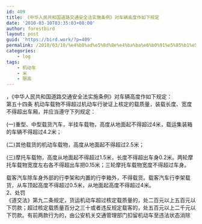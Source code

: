 ```yaml
---
id: 409
title: 《中华人民共和国道路交通安全法实施条例》对车辆高度作如下规定
date: '2010-03-10T03:35:03+08:00'
author: forestbird
layout: post
guid: 'https://bird.work/?p=409'
permalink: /2010/03/10/%e4%b8%ad%e5%8d%8e%e4%ba%ba%e6%b0%91%e5%85%b1%e5%92%8c%e5%9b%bd%e9%81%93%e8%b7%af%e4%ba%a4%e9%80%9a%e5%ae%89%e5%85%a8%e6%b3%95%e5%ae%9e%e6%96%bd%e6%9d%a1%e4%be%8b-%e5%af%b9%e8%bd%a6-1/
categories:
    - log
tags:
    - 机动车
    - 米
    - 限高
---
```


，《中华人民共和国道路交通安全法实施条例》对车辆高度作如下规定：  
 第五十四条 机动车载物不得超过机动车行驶证上核定的载质量，装载长度、宽度不得超出车厢，并应当遵守下列规定：

 (一)重型、中型载货汽车，半挂车载物，高度从地面起不得超过4米，载运集装箱的车辆不得超过4.2米；

 (二)其他载货的机动车载物，高度从地面起不得超过2.5米；

 (三)摩托车载物，高度从地面起不得超过1.5米，长度不得超出车身0.2米。两轮摩托车载物宽度左右各不得超出车把0.15米；三轮摩托车载物宽度不得超过车身。

 载客汽车除车身外部的行李架和内置的行李箱外，不得载货。载客汽车行李架载货，从车顶起高度不得超过0.5米，从地面起高度不得超过4米。  
2、处罚  
《道交法》第九二条规定，货运机动车超过核定载质量的，处二百元以上五百元以下罚款；超过核定载质量百分之三十或者违反规定载客的，处五百元以上二千元以下罚款。有前两款行为的，由公安机关交通管理部门扣留机动车至违法状态消除